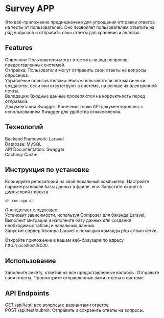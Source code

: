 # Survey APP

Это веб-приложение предназначено для упрощения отправки ответов на тесты от пользователей. Оно позволяет пользователям ответить на ряд вопросов и отправить свои ответы для хранения и анализа.

## Features

Опросник: Пользователи могут ответить на ряд вопросов, предоставленных системой. <br />
Отправка: Пользователи могут отправить свои ответы на вопросы опросника. <br />
Управление пользователями: Новые пользователи автоматически создаются, если они отсутствуют в системе, на основе их электронной почты. <br />
Валидация: Входные данные проверяются на корректность перед отправкой. <br />
Документация Swagger: Конечные точки API документированы с использованием Swagger для удобства ознакомления.
## Технологий
Backend Framework: Laravel <br />
Database: MySQL <br />
API Documentation: Swagger <br />
Caching: Cache <br />
## Инструкция по установке
Клонируйте репозиторий на свой локальный компьютер.
Настройте параметры вашей базы данных в файле .env.
Запустите скрипт в директорий проекта
```
sh run-app.sh
```
Оно сделает следующее: <br />
Установит зависимости, используя Composer для бэкэнда Laravel. <br />
Выполнит миграции и наполните базу данных для создания необходимых таблиц и начальных данных. <br />
Запустит сервер бэкэнда Laravel с помощью команды php artisan serve. <br />

Откройте приложение в вашем веб-браузере по адресу http://localhost:8000.

## Использование
Заполните анкету, ответив на все предоставленные вопросы.
Отправьте свои ответы.
Просмотрите отправленные вами ответы в системе
## API Endpoints
GET /api/test: все вопросы с вариантами ответов. <br />
POST /api/test/submit: Отправить и сохранить ответы на вопросы.